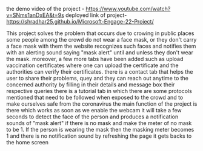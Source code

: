 the demo video of the  project - https://www.youtube.com/watch?v=SNms1anDxEA&t=9s
deployed link of project- https://shradhar25.github.io/Microsoft-Engage-22-Project/

This project solves the problem that occurs due to crowing in public places some people among the crowd do not wear a face mask, or they don't carry a face mask with them the website recognizes such faces and notifies them with an alerting sound saying "mask alert" until and unless they don't wear the mask.
moreover, a few more tabs have been added such as upload vaccination certificates where one can upload the certificate and the authorities can verify their certificates.
there is a contact tab that helps the user to share their problems, quey and they can reach out anytime to the concerned authority by filling in their details and message box their respective queries
there is a tutorial tab in which there are some protocols mentioned that need to be followed when exposed to the crowd and to make ourselves safe from the coronavirus
the main function of the project is there which works as soon as we enable the webcam it will take a few seconds to detect the face of the person and produces a notification sounds of "mask alert" if there is no mask and make the meter of no mask to be 1. If the person is wearing the mask then the masking meter becomes 1 and there is no notification sound 
by refreshing the page it gets backs to the home screen

